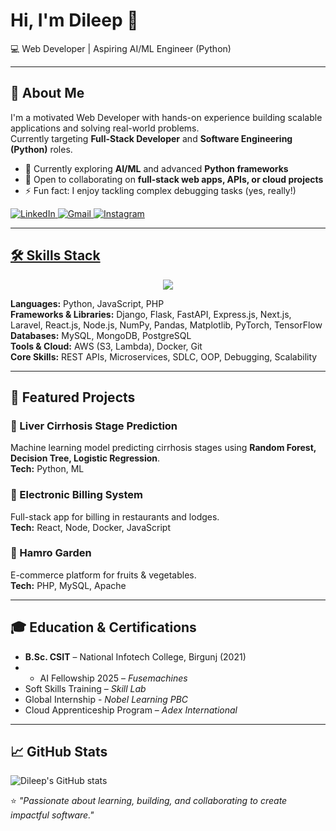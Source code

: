 # Hi, I'm Dileep 👋

💻 Web Developer | Aspiring AI/ML Engineer (Python)

    
---

## 🚀 About Me  
I'm a motivated Web Developer with hands-on experience building scalable applications and solving real-world problems.  
Currently targeting **Full-Stack Developer** and **Software Engineering (Python)** roles.  

- 🌱 Currently exploring **AI/ML** and advanced **Python frameworks**  
- 🤝 Open to collaborating on **full-stack web apps, APIs, or cloud projects**  
- ⚡ Fun fact: I enjoy tackling complex debugging tasks (yes, really!)  
 
<a href="https://www.linkedin.com/in/dileep-chaudhary/" target="blank">
  <img src="https://skillicons.dev/icons?i=linkedin" alt="LinkedIn">

<a href="mailto:dileepchau3@gmail.com" target="_blank">
 <img src="https://skillicons.dev/icons?i=gmail" alt="Gmail">
  
<a href="https://www.instagram.com/dileepchaudharyyi/" target="blank">
  <img src="https://skillicons.dev/icons?i=instagram" alt="Instagram">

  ---

## 🛠️ Skills Stack  
<p align="center">
  <a href="https://skillicons.dev">
    <img src="https://skillicons.dev/icons?i=py,sklearn,tensorflow,js,nextjs,nodejs,postgres,mysql,mongodb,aws,docker,c,bootstrap,react,html,css,django,express,github,git,ubuntu" />
  </a>
</p>

**Languages:** Python, JavaScript, PHP  
**Frameworks & Libraries:** Django, Flask, FastAPI, Express.js, Next.js, Laravel, React.js, Node.js, NumPy, Pandas, Matplotlib, PyTorch, TensorFlow
**Databases:** MySQL, MongoDB, PostgreSQL  
**Tools & Cloud:** AWS (S3, Lambda), Docker, Git  
**Core Skills:** REST APIs, Microservices, SDLC, OOP, Debugging, Scalability  

---

## 📂 Featured Projects  

### 🔬 Liver Cirrhosis Stage Prediction  
Machine learning model predicting cirrhosis stages using **Random Forest, Decision Tree, Logistic Regression**.  
**Tech:** Python, ML  

### 🧾 Electronic Billing System  
Full-stack app for billing in restaurants and lodges.  
**Tech:** React, Node, Docker, JavaScript  

### 🥬 Hamro Garden  
E-commerce platform for fruits & vegetables.  
**Tech:** PHP, MySQL, Apache  

---

## 🎓 Education & Certifications  
- **B.Sc. CSIT** – National Infotech College, Birgunj (2021)   
- - AI Fellowship 2025 – *Fusemachines*  
- Soft Skills Training – *Skill Lab*
- Global Internship - *Nobel Learning PBC*
- Cloud Apprenticeship Program – *Adex International* 
---

## 📈 GitHub Stats  

![Dileep's GitHub stats](https://github-readme-stats.vercel.app/api?username=Dileep&show_icons=true&theme=radical)


⭐️ *"Passionate about learning, building, and collaborating to create impactful software."*  
